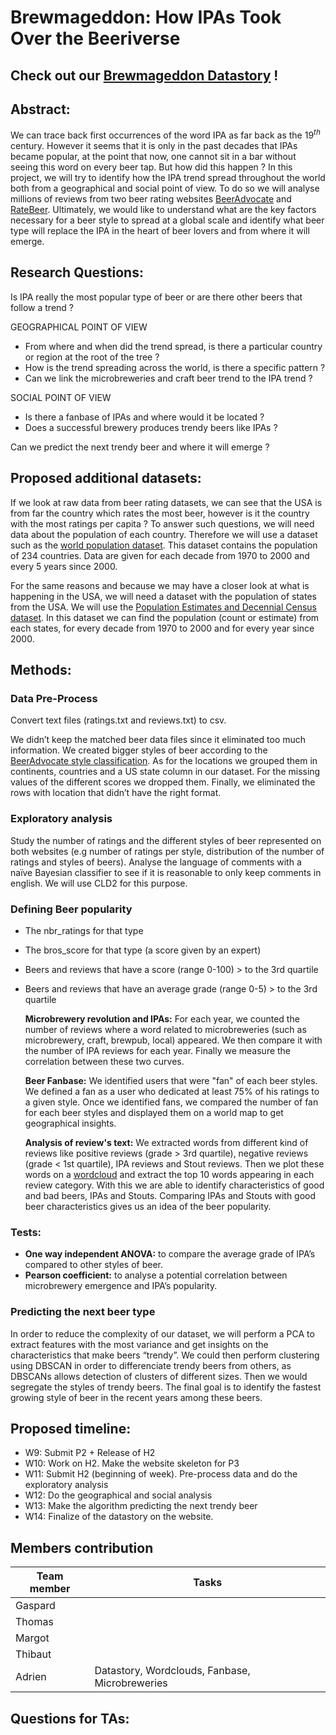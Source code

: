 # Brewmageddon: How IPAs Took Over the Beeriverse

## Check out our [Brewmageddon Datastory](https://tcastal.github.io/dondada/) !

## Abstract: 
We can trace back first occurrences of the word IPA as far back as the $`19^{th}`$ century. However it seems that it is only in the past decades that IPAs became popular, at the point that now, one cannot sit in a bar without seeing this word on every beer tap. But how did this happen ? In this project, we will try to identify how the IPA trend spread throughout the world both from a geographical and social point of view. To do so we will analyse millions of reviews from two beer rating websites [BeerAdvocate](https://www.beeradvocate.com/) and [RateBeer](https://www.ratebeer.com/). Ultimately, we would like to understand what are the key factors necessary for a beer style to spread at a global scale and identify what beer type will replace the IPA in the heart of beer lovers and from where it will emerge.

## Research Questions:

Is IPA really the most popular type of beer or are there other beers that follow a trend ?

GEOGRAPHICAL POINT OF VIEW
- From where and when did the trend spread, is there a particular country or region at the root of the tree ?
- How is the trend spreading across the world, is there a specific pattern ?
- Can we link the microbreweries and craft beer trend to the IPA trend ?

SOCIAL POINT OF VIEW
- Is there a fanbase of IPAs and where would it be located ?
- Does a successful brewery produces trendy beers like IPAs ?

Can we predict the next trendy beer and where it will emerge ?

## Proposed additional datasets:
If we look at raw data from beer rating datasets, we can see that the USA is from far the country which rates the most beer, however is it the country with the most ratings per capita ? To answer such questions, we will need data about the population of each country. Therefore we will use a dataset such as the [world population dataset](https://www.kaggle.com/datasets/iamsouravbanerjee/world-population-dataset). This dataset contains the population of 234 countries. Data are given for each decade from 1970 to 2000 and every 5 years since 2000.

For the same reasons and because we may have a closer look at what is happening in the USA, we will need a dataset with the population of states from the USA. We will use the [Population Estimates and Decennial Census dataset](https://www.statsamerica.org/downloads/default.aspx). In this dataset we can find the population (count or estimate) from each states, for every decade from 1970 to 2000 and for every year since 2000.

## Methods:
### Data Pre-Process
Convert text files (ratings.txt and reviews.txt) to csv.

We didn’t keep the matched beer data files since it eliminated too much information. We created bigger styles of beer according to the [BeerAdvocate style classification](https://www.beeradvocate.com/beer/styles/). As for the locations we grouped them in continents, countries and a US state column in our dataset. For the missing values of the different scores we dropped them. Finally, we eliminated the rows with location that didn’t have the right format.

### Exploratory analysis
Study the number of ratings and the different styles of beer represented on both websites (e.g number of ratings per style, distribution of the number of ratings and styles of beers). 
Analyse the language of comments with a naïve Bayesian classifier to see if it is reasonable to only keep comments in english. We will use CLD2 for this purpose.

### Defining Beer popularity

- The nbr_ratings for that type
- The bros_score for that type (a score given by an expert)
- Beers and reviews that have a score (range 0-100) > to the 3rd quartile
- Beers and reviews that have an average grade (range 0-5) > to the 3rd quartile

  **Microbrewery revolution and IPAs:** For each year, we counted the number of reviews where a word related to microbreweries (such as microbrewery, craft, brewpub, local) appeared. We then compare it with the number of IPA reviews for each year. Finally we measure the correlation between these two curves.
  
  **Beer Fanbase:** We identified users that were "fan" of each beer styles. We defined a fan as a user who dedicated at least 75% of his ratings to a given style. Once we identified fans, we compared the number of fan for each beer styles and displayed them on a world map to get geographical insights.
  
  **Analysis of review's text:** We extracted words from different kind of reviews like positive reviews (grade > 3rd quartile), negative reviews (grade < 1st quartile), IPA reviews and Stout reviews. Then we plot these words on a [wordcloud](https://amueller.github.io/word_cloud/) and extract the top 10 words appearing in each review category. With this we are able to identify characteristics of good and bad beers, IPAs and Stouts. Comparing IPAs and Stouts with good beer characteristics gives us an idea of the beer popularity.

### Tests:

- **One way independent ANOVA:** to compare the average grade of IPA’s compared to other styles of beer.
- **Pearson coefficient:** to analyse a potential correlation between microbrewery emergence and IPA’s popularity.

### Predicting the next beer type 

In order to reduce the complexity of our dataset, we will perform a PCA to extract features with the most variance and get insights on the characteristics that make beers “trendy”. We could then perform clustering using DBSCAN in order to differenciate trendy beers from others, as DBSCANs allows detection of clusters of different sizes. Then we would segregate the styles of trendy beers. The final goal is to identify the fastest growing style of beer in the recent years among these beers.

## Proposed timeline:

- W9: Submit P2 + Release of H2
- W10: Work on H2. Make the website skeleton for P3
- W11: Submit H2 (beginning of week). Pre-process data and do the exploratory analysis
- W12: Do the geographical and social analysis
- W13: Make the algorithm predicting the next trendy beer
- W14: Finalize of the datastory on the website.

## Members contribution

| Team member  | Tasks |
| ------------- | ------------- |
| Gaspard  |   |
| Thomas  |   |
| Margot  |   |
| Thibaut  |   |
| Adrien  | Datastory, Wordclouds, Fanbase, Microbreweries  |

## Questions for TAs:
